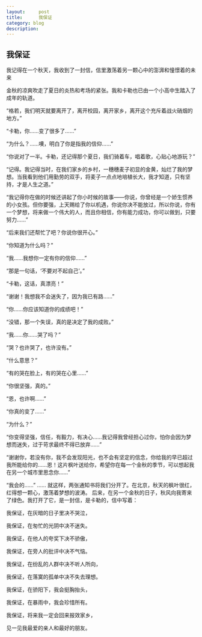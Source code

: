 ```yaml
---
layout:     post
title:      我保证
category: blog
description: 
---
```


## 我保证

我记得在一个秋天，我收到了一封信，信里激荡着另一颗心中的澎湃和憧憬着的未来

金秋的凉爽吹走了夏日的炎热和考场的紧张。我和卡勒也已由一个小高中生踏入了成年的轨道。

“格若，我们明天就要离开了，离开校园，离开家乡，离开这个充斥着战火硝烟的地方。”

“卡勒，你……变了很多了……”

“为什么？……噢，明白了你是指我的信仰……”

“你说对了一半。卡勒，还记得那个夏日，我们骑着车，唱着歌，心贴心地游玩？”

“记得。我记得当时，在我们家乡的乡村，一穗穗麦子初显的金黄，灿烂了我的梦想。当我看到他们用勤劳的双手，将麦子一点点地培植长大，我才知道，只有坚持，才是人生之道。”

“我记得你在做的时候还讲起了你小时候的故事——你说，你曾经是一个娇生惯养的小女孩。但你要强，上天赐给了你以机遇，你说你决不能放过，所以你说，你有一个梦想，将来做一个伟大的人，而且你相信，你有能力成功，你可以做到，只要努力……”

“后来我们还帮忙了吧？你说你很开心。”

“你知道为什么吗？”

“我……我想你一定有你的信仰……”

“那是一句话，‘不要对不起自己’。”

“卡勒，这话，真漂亮！”

“谢谢！我想我不会迷失了，因为我已有路……”

“你……你应该知道你的成绩吧！”

“没错，那一个失误，真的是决定了我的成败。”

“我……你……哭了吗？”

“哭？也许哭了，也许没有。”

“什么意思？”

“有的哭在脸上，有的哭在心里……”

“你很坚强，真的。”

“恩，也许啊……”

“你真的变了……”

“为什么？”

“你变得坚强，信任，有毅力，有决心……我记得我曾经担心过你，怕你会因为梦想而迷失，过于苛求最终不得已放弃……”

“谢谢你，若没有你，我不会发现阳光，也不会有坚定的信念，你给我的早已超过我所能给你的……恩！这片枫叶送给你，希望你在每一个金秋的季节，可以想起我在另一个城市里思念你……”

“我会的……”
……
就这样，两张通知书将我们分开了。在北京，秋天的枫叶很红，红得想一颗心，激荡着梦想的波涛。
后来，在另一个金秋的日子，秋风向我寄来了绿色。我打开了它，是一封信，是卡勒的，信中写着：

我保证，在灰暗的日子里决不哭泣，

我保证，在匆忙的光阴中决不迷失。

我保证，在他人的夸奖下决不骄傲，

我保证，在旁人的批评中决不气恼。

我保证，在纷乱的人群中决不听人所向，

我保证，在落寞的孤单中决不失去理想。

我保证，在骄阳下，我会挺胸抬头，

我保证，在暴雨中，我会珍惜所有。

我保证，将来我一定会回来报效家乡，

见一见我最爱的亲人和最好的朋友。


